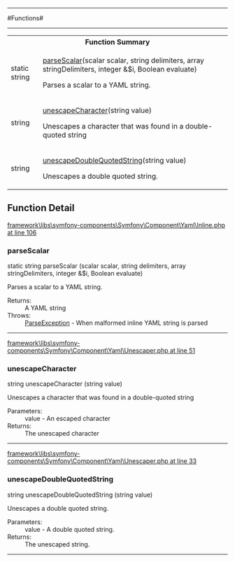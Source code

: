 - - -

#Functions#

- - -

<table id="summary_function" class="title">
<tr><th colspan="2" class="title">Function Summary</th></tr>
<tr>
<td><span class='k'>static </span> <span class='nx'>string</span></td>
<td class="description"><p class="name"><a href="#parsescalar">parseScalar</a>(scalar scalar, string delimiters, array stringDelimiters, integer &$i, Boolean evaluate)</p><p class="description">Parses a scalar to a YAML string.</p></td>
</tr>
<tr>
<td><span class='k'></span> <span class='nx'>string</span></td>
<td class="description"><p class="name"><a href="#unescapecharacter">unescapeCharacter</a>(string value)</p><p class="description">Unescapes a character that was found in a double-quoted string</p></td>
</tr>
<tr>
<td><span class='k'></span> <span class='nx'>string</span></td>
<td class="description"><p class="name"><a href="#unescapedoublequotedstring">unescapeDoubleQuotedString</a>(string value)</p><p class="description">Unescapes a double quoted string.</p></td>
</tr>
</table>

<h2 id="detail_function">Function Detail</h2>

<a href="https://github.com/JeyDotC/Hirudo/blob/master/framework/libs/symfony-components/Symfony/Component/Yaml/Inline.php#L106" target='_blank'>framework\libs\symfony-components\Symfony\Component\Yaml\Inline.php at line 106</a>

<h3 id="parseScalar()">parseScalar</h3>
<span class='k'>static </span> <span class='nx'>string</span> parseScalar (scalar scalar, string delimiters, array stringDelimiters, integer &$i, Boolean evaluate)

<div class="details">
<p>Parses a scalar to a YAML string.</p>
<dl>
<dt>Returns:</dt>
<dd>A YAML string</dd>
<dt>Throws:</dt>
<dd><a href="../../../symfony/component/yaml/exception/parseexception.html">ParseException</a> - When malformed inline YAML string is parsed</dd>
</dl>
</div>

- - -


<a href="https://github.com/JeyDotC/Hirudo/blob/master/framework/libs/symfony-components/Symfony/Component/Yaml/Unescaper.php#L51" target='_blank'>framework\libs\symfony-components\Symfony\Component\Yaml\Unescaper.php at line 51</a>

<h3 id="unescapeCharacter()">unescapeCharacter</h3>
<span class='k'></span> <span class='nx'>string</span> unescapeCharacter (string value)

<div class="details">
<p>Unescapes a character that was found in a double-quoted string</p>
<dl>
<dt>Parameters:</dt>
<dd>value - An escaped character</dd>
<dt>Returns:</dt>
<dd>The unescaped character</dd>
</dl>
</div>

- - -


<a href="https://github.com/JeyDotC/Hirudo/blob/master/framework/libs/symfony-components/Symfony/Component/Yaml/Unescaper.php#L33" target='_blank'>framework\libs\symfony-components\Symfony\Component\Yaml\Unescaper.php at line 33</a>

<h3 id="unescapeDoubleQuotedString()">unescapeDoubleQuotedString</h3>
<span class='k'></span> <span class='nx'>string</span> unescapeDoubleQuotedString (string value)

<div class="details">
<p>Unescapes a double quoted string.</p>
<dl>
<dt>Parameters:</dt>
<dd>value - A double quoted string.</dd>
<dt>Returns:</dt>
<dd>The unescaped string.</dd>
</dl>
</div>

- - -

